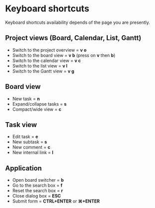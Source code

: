 Keyboard shortcuts
==================

Keyboard shortcuts availability depends of the page you are presently.

Project views (Board, Calendar, List, Gantt)
--------------------------------------------

- Switch to the project overview = **v o**
- Switch to the board view = **v b** (press on **v** then **b**)
- Switch to the calendar view = **v c**
- Switch to the list view = **v l**
- Switch to the Gantt view = **v g**

Board view
----------

- New task = **n**
- Expand/collapse tasks = **s**
- Compact/wide view = **c**

Task view
---------

- Edit task = **e**
- New subtask = **s**
- New comment = **c**
- New internal link = **l**

Application
-----------

- Open board switcher = **b**
- Go to the search box = **f**
- Reset the search box = **r**
- Close dialog box = **ESC**
- Submit form = **CTRL+ENTER** or **⌘+ENTER**
